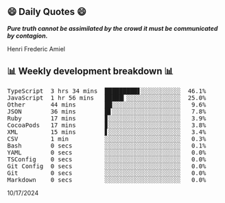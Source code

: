 ## 😄 Daily Quotes 😄

_**Pure truth cannot be assimilated by the crowd it must be communicated by contagion.**_

Henri Frederic Amiel



## 📊 Weekly development breakdown 📊

<pre>TypeScript  3 hrs 34 mins  █████████▋░░░░░░░░░░░  46.1%
JavaScript  1 hr 56 mins   █████▎░░░░░░░░░░░░░░░  25.0%
Other       44 mins        ██░░░░░░░░░░░░░░░░░░░   9.6%
JSON        36 mins        █▋░░░░░░░░░░░░░░░░░░░   7.8%
Ruby        17 mins        ▊░░░░░░░░░░░░░░░░░░░░   3.9%
CocoaPods   17 mins        ▊░░░░░░░░░░░░░░░░░░░░   3.8%
XML         15 mins        ▋░░░░░░░░░░░░░░░░░░░░   3.4%
CSV         1 min          ░░░░░░░░░░░░░░░░░░░░░   0.3%
Bash        0 secs         ░░░░░░░░░░░░░░░░░░░░░   0.1%
YAML        0 secs         ░░░░░░░░░░░░░░░░░░░░░   0.0%
TSConfig    0 secs         ░░░░░░░░░░░░░░░░░░░░░   0.0%
Git Config  0 secs         ░░░░░░░░░░░░░░░░░░░░░   0.0%
Git         0 secs         ░░░░░░░░░░░░░░░░░░░░░   0.0%
Markdown    0 secs         ░░░░░░░░░░░░░░░░░░░░░   0.0%</pre>

10/17/2024